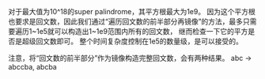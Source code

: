 对于最大值为10^18的super palindrome，其平方根最大为1e9。
因为这个平方根也要求是回文数，因此我们通过“遍历回文数的前半部分再镜像”的方法，最多只需要遍历1~1e5就可以构造出1~1e9范围内所有的回文数，
继而检查一下它的平方是否是超级回文数即可。
整个时间复杂度控制在1e5的数量级，是可以接受的。

注意，将“回文数的前半部分”作为镜像构造完整回文数，会有两种结果。
abc -> abccba, abcba

